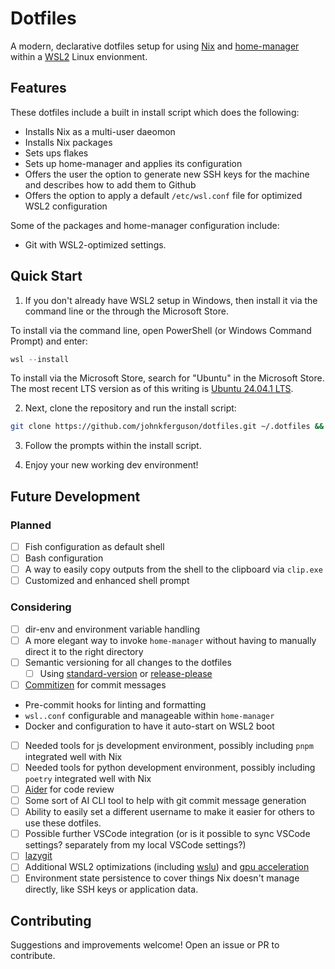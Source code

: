 # Dotfiles

A modern, declarative dotfiles setup for using [Nix][nixos.org] and [home-manager][home-manager manual] within a [WSL2][wsl docs] Linux envionment.

## Features

These dotfiles include a built in install script which does the following:

- Installs Nix as a multi-user daeomon
- Installs Nix packages
- Sets ups flakes
- Sets up home-manager and applies its configuration
- Offers the user the option to generate new SSH keys for the machine and describes how to add them to Github
- Offers the option to apply a default `/etc/wsl.conf` file for optimized WSL2 configuration

Some of the packages and home-manager configuration include:
- Git with WSL2-optimized settings.

## Quick Start

1. If you don't already have WSL2 setup in Windows, then install it via the command line or the through the Microsoft Store.

To install via the command line, open PowerShell (or Windows Command Prompt) and enter:

```powershell
wsl --install
```

To install via the Microsoft Store, search for "Ubuntu" in the Microsoft Store. The most recent LTS version as of this writing is [Ubuntu 24.04.1 LTS](https://www.microsoft.com/store/productId/9NZ3KLHXDJP5?ocid=pdpshare).

2. Next, clone the repository and run the install script:

```bash
git clone https://github.com/johnkferguson/dotfiles.git ~/.dotfiles && cd ~/.dotfiles && chmod +x bootstrap.sh && ./bootstrap.sh
```

3. Follow the prompts within the install script.

4. Enjoy your new working dev environment!

## Future Development

### Planned

- [ ] Fish configuration as default shell
- [ ] Bash configuration
- [ ] A way to easily copy outputs from the shell to the clipboard via `clip.exe`
- [ ] Customized and enhanced shell prompt

### Considering

- [ ] dir-env and environment variable handling
- [ ] A more elegant way to invoke `home-manager` without having to manually direct it to the right directory
- [ ] Semantic versioning for all changes to the dotfiles
   - [ ] Using [standard-version](https://github.com/conventional-changelog/standard-version) or [release-please
   ](https://github.com/googleapis/release-please)
- [ ] [Commitizen](https://commitizen-tools.github.io/commitizen/) for commit messages
- Pre-commit hooks for linting and formatting
- `wsl..conf` configurable and manageable within `home-manager`
- Docker and configuration to have it auto-start  on WSL2 boot
- [ ] Needed tools for js development environment, possibly including `pnpm` integrated well with Nix
- [ ] Needed tools for python development environment, possibly including `poetry` integrated well with Nix
- [ ] [Aider](https://mynixos.com/nixpkgs/package/aider-chat) for code review
- [ ] Some sort of AI CLI tool to help with git commit message generation
- [ ] Ability to easily set a different username to make it easier for others to use these dotfiles.
- [ ] Possible further VSCode integration (or is it possible to sync VSCode settings? separately from my local VSCode settings?)
- [ ] [lazygit](https://mynixos.com/nixpkgs/package/lazygit)
- [ ] Additional WSL2 optimizations (including [wslu](https://mynixos.com/nixpkgs/package/wslu)) and [gpu acceleration](https://learn.microsoft.com/en-us/windows/wsl/tutorials/gpu-compute)
- [ ] Environment state persistence to cover things Nix doesn't manage directly, like SSH keys or application data.

## Contributing

Suggestions and improvements welcome! Open an issue or PR to contribute.

[nixos.org]: https://nixos.org/
[home-manager manual]: https://nix-community.github.io/home-manager/
[wsl docs]: https://github.com/MicrosoftDocs/WSL
